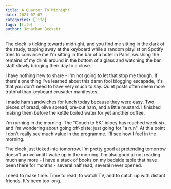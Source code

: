 ```yaml
---
title: A Quarter To Midnight
date: 2021-07-07
categories: [life]
tags: [life]
author: Jonathan Beckett
---
```


The clock is ticking towards midnight, and you find me sitting in the dark of the study, tapping away at the keyboard while a random playlist on Spotify tries to convince me I'm sitting in the bar of a hotel in Paris, swishing the remains of my drink around in the bottom of a glass and watching the bar staff slowly bringing their day to a close.

I have nothing new to share - I'm not going to let that stop me though. If there's one thing I've learned about this damn fool blogging escapade, it's that you don't need to have very much to say. Quiet posts often seem more truthful than keyboard crusader manifestos.

I made ham sandwiches for lunch today because they were easy. Two pieces of bread, olive spread, pre-cut ham, and a little mustard. I finished making them before the kettle boiled water for yet another coffee.

I'm running in the morning. The "Couch to 5K" idiocy has reached week six, and I'm wondering about going off-piste; just going for "a run". At this point I don't really see much value in the programme. I'll see how I feel in the morning.

The clock just ticked into tomorrow. I'm pretty good at pretending tomorrow doesn't arrive until I wake up in the morning. I'm also good at not reading much any more - I have a stack of books on my bedside table that have been there for months - several half read, several never opened.

I need to make time. Time to read, to watch TV, and to catch up with distant friends. It's been too long.